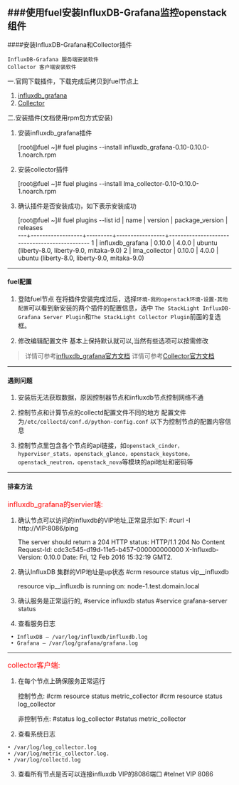 ###使用fuel安装InfluxDB-Grafana监控openstack组件
----
####安装InfluxDB-Grafana和Collector插件
>
    InfluxDB-Grafana 服务端安装软件
    Collector 客户端安装软件

  一.官网下载插件，下载完成后拷贝到fuel节点上

   1.   [influxdb_grafana](http://plugins.mirantis.com/repository/l/m/lma_collector/lma_collector-0.10-0.10.0-1.noarch.rpm)
   2.  [Collector](http://plugins.mirantis.com/repository/l/m/lma_collector/lma_collector-0.10-0.10.0-1.noarch.rpm)

   二.安装插件(文档使用rpm包方式安装)    

  1.  安装influxdb_grafana插件
   
        [root@fuel ~]# fuel plugins --install influxdb_grafana-0.10-0.10.0-1.noarch.rpm
    
  2.  安装collector插件
	
        [root@fuel ~]# fuel plugins --install lma_collector-0.10-0.10.0-1.noarch.rpm
     
   3.  确认插件是否安装成功，如下表示安装成功

         [root@fuel ~]# fuel plugins --list
          id | name             | version | package_version | releases                                     
           ---+------------------+---------+-----------------+----------------------------------------------
          1  | influxdb_grafana | 0.10.0  | 4.0.0         | ubuntu (liberty-8.0, liberty-9.0, mitaka-9.0)
          2  | lma_collector      | 0.10.0  | 4.0.0         | ubuntu (liberty-8.0, liberty-9.0, mitaka-9.0) 

----
#### fuel配置
   1. 登陆fuel节点
       在将插件安装完成过后，选择```环境-我的openstack环境-设置-其他配置```可以看到新安装的两个插件的配置信息，选中
       ```The StackLight InfluxDB-Grafana Server Plugin```和```The StackLight Collector Plugin```前面的复选框。
 
   2. 修改编辑配置文件
       基本上保持默认就可以,当然有些选项可以按需修改   
     
  > 详情可参考[influxdb_grafana官方文档](http://plugins.mirantis.com/docs/i/n/influxdb_grafana/influxdb_grafana-0.10-0.10.0-1.pdf)
  详情可参考[Collector官方文档](http://plugins.mirantis.com/docs/l/m/lma_collector/lma_collector-0.10-0.10.0-1.pdf)

----
#### 遇到问题
  1. 安装后无法获取数据，原因控制器节点和influxdb节点控制网络不通

  2. 控制节点和计算节点的collectd配置文件不同的地方
      配置文件为```/etc/collectd/conf.d/python-config.conf```
      以下为控制节点的配置内容信息

  3. 控制节点里包含各个节点的api链接，如`openstack_cinder，hypervisor_stats，openstack_glance，openstack_keystone，openstack_neutron，openstack_nova`等模块的api地址和密码等

----
#### 排查方法
   
   <font color=red size=3>influxdb_grafana的servier端:</font>

   1.   确认节点可以访问的influxdb的VIP地址,正常显示如下:
          #curl -I http://VIP:8086/ping

         The server should return a 204 HTTP status:
          HTTP/1.1 204 No Content
          Request-Id: cdc3c545-d19d-11e5-b457-000000000000
          X-Influxdb-Version: 0.10.0
          Date: Fri, 12 Feb 2016 15:32:19 GMT2.     

   2.  确认InfluxDB 集群的VIP地址是up状态
          #crm resource status vip__influxdb

       resource vip__influxdb is running on: node-1.test.domain.local

  3.  确认服务是正常运行的,
        #service influxdb status 
        #service grafana-server status

  4. 查看服务日志
>
     • InfluxDB – /var/log/influxdb/influxdb.log
     • Grafana – /var/log/grafana/grafana.log

---
  <font color=red size=3>collector客户端:</font> 

 1. 在每个节点上确保服务正常运行

    控制节点:
        #crm resource status metric_collector
        #crm resource status log_collector

    非控制节点:
        #status log_collector
        #status metric_collector

 2. 查看系统日志
>
    • /var/log/log_collector.log
    • /var/log/metric_collector.log.
    • /var/log/collectd.log

3.  查看所有节点是否可以连接influxdb VIP的8086端口
  #telnet VIP 8086

     
